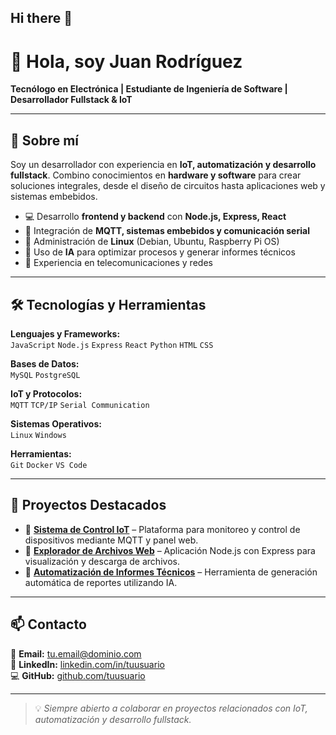 ## Hi there 👋

# 👋 Hola, soy Juan Rodríguez  

**Tecnólogo en Electrónica | Estudiante de Ingeniería de Software | Desarrollador Fullstack & IoT**  

---

## 🚀 Sobre mí  
Soy un desarrollador con experiencia en **IoT, automatización y desarrollo fullstack**. Combino conocimientos en **hardware y software** para crear soluciones integrales, desde el diseño de circuitos hasta aplicaciones web y sistemas embebidos.  

- 💻 Desarrollo **frontend y backend** con **Node.js, Express, React**  
- 🔌 Integración de **MQTT, sistemas embebidos y comunicación serial**  
- 🐧 Administración de **Linux** (Debian, Ubuntu, Raspberry Pi OS)  
- 🤖 Uso de **IA** para optimizar procesos y generar informes técnicos  
- 📡 Experiencia en telecomunicaciones y redes  

---

## 🛠 Tecnologías y Herramientas  

**Lenguajes y Frameworks:**  
`JavaScript` `Node.js` `Express` `React` `Python` `HTML` `CSS`  

**Bases de Datos:**  
`MySQL` `PostgreSQL`  

**IoT y Protocolos:**  
`MQTT` `TCP/IP` `Serial Communication`  

**Sistemas Operativos:**  
`Linux` `Windows`  

**Herramientas:**  
`Git` `Docker` `VS Code`  

---

## 📂 Proyectos Destacados  
- 🔹 **[Sistema de Control IoT](#)** – Plataforma para monitoreo y control de dispositivos mediante MQTT y panel web.  
- 🔹 **[Explorador de Archivos Web](#)** – Aplicación Node.js con Express para visualización y descarga de archivos.  
- 🔹 **[Automatización de Informes Técnicos](#)** – Herramienta de generación automática de reportes utilizando IA.  

---

## 📫 Contacto  
📧 **Email:** tu.email@dominio.com  
🔗 **LinkedIn:** [linkedin.com/in/tuusuario](#)  
💻 **GitHub:** [github.com/tuusuario](#)  

---
> 💡 *Siempre abierto a colaborar en proyectos relacionados con IoT, automatización y desarrollo fullstack.*
